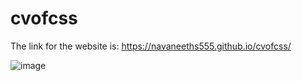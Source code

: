 # cvofcss

The link for the website is:
https://navaneeths555.github.io/cvofcss/

![image](https://user-images.githubusercontent.com/64922494/125172960-1c5e6300-e1da-11eb-8057-c6cae3adf04f.png)
